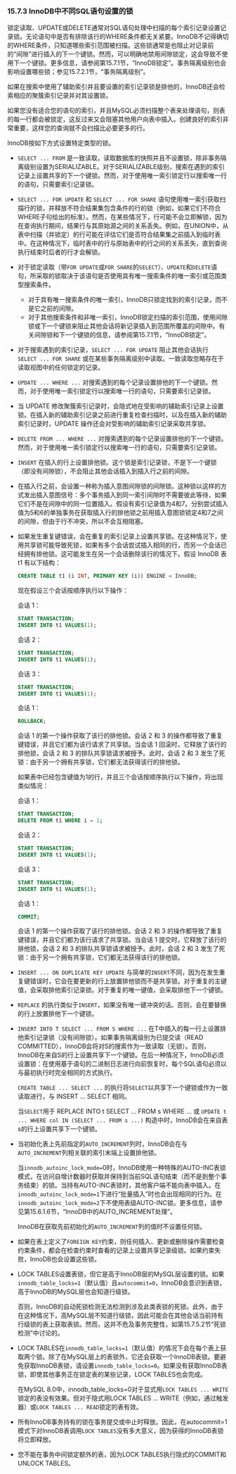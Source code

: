 ### 15.7.3 InnoDB中不同SQL语句设置的锁

锁定读取、UPDATE或DELETE通常对SQL语句处理中扫描的每个索引记录设置记录锁。无论语句中是否有排除该行的WHERE条件都无关紧要。InnoDB不记得确切的WHERE条件，只知道哪些索引范围被扫描。这些锁通常是也阻止对记录前的“间隙”进行插入的下一个键锁。然而，可以明确地禁用间隙锁定，这会导致不使用下一个键锁。更多信息，请参阅第15.7.1节，“InnoDB锁定”。事务隔离级别也会影响设置哪些锁；参见15.7.2.1节，“事务隔离级别”。

如果在搜索中使用了辅助索引并且要设置的索引记录锁是排他的，InnoDB还会检索相应的聚簇索引记录并对其设置锁。

如果您没有适合您的语句的索引，并且MySQL必须扫描整个表来处理语句，则表的每一行都会被锁定，这反过来又会阻塞其他用户向表中插入。创建良好的索引非常重要，这样您的查询就不会扫描比必要更多的行。

InnoDB按如下方式设置特定类型的锁。

- `SELECT ... FROM` 是一致读取，读取数据库的快照并且不设置锁，除非事务隔离级别设置为SERIALIZABLE。对于SERIALIZABLE级别，搜索在遇到的索引记录上设置共享的下一个键锁。然而，对于使用唯一索引锁定行以搜索唯一行的语句，只需要索引记录锁。

- `SELECT ... FOR UPDATE` 和 `SELECT ... FOR SHARE` 语句使用唯一索引获取扫描行的锁，并释放不符合结果集包含条件的行的锁（例如，如果它们不符合WHERE子句给出的标准）。然而，在某些情况下，行可能不会立即解锁，因为在查询执行期间，结果行与其原始源之间的关系丢失。例如，在UNION中，从表中扫描（并锁定）的行可能在评估它们是否符合结果集之前插入到临时表中。在这种情况下，临时表中的行与原始表中的行之间的关系丢失，直到查询执行结束时后者的行才会解锁。
- 对于锁定读取（带`FOR UPDATE`或`FOR SHARE`的`SELECT`）、`UPDATE`和`DELETE`语句，所采取的锁取决于该语句是否使用具有唯一搜索条件的唯一索引或范围类型搜索条件。
  - 对于具有唯一搜索条件的唯一索引，InnoDB只锁定找到的索引记录，而不是它之前的间隙。
  - 对于其他搜索条件和非唯一索引，InnoDB锁定扫描的索引范围，使用间隙锁或下一个键锁来阻止其他会话将新记录插入到范围所覆盖的间隙中。有关间隙锁和下一个键锁的信息，请参阅第15.7.1节，“InnoDB锁定”。
- 对于搜索遇到的索引记录，`SELECT ... FOR UPDATE` 阻止其他会话执行 `SELECT ... FOR SHARE` 或在某些事务隔离级别中读取。一致读取忽略存在于读取视图中的任何锁定的记录。
- `UPDATE ... WHERE ...` 对搜索遇到的每个记录设置排他的下一个键锁。然而，对于使用唯一索引锁定行以搜索唯一行的语句，只需要索引记录锁。

- 当 UPDATE 修改聚簇索引记录时，会隐式地在受影响的辅助索引记录上设置锁。在插入新的辅助索引记录之前进行重复检查扫描时，以及在插入新的辅助索引记录时，UPDATE 操作还会对受影响的辅助索引记录采取共享锁。


- `DELETE FROM ... WHERE ...` 对搜索遇到的每个记录设置排他的下一个键锁。然而，对于使用唯一索引锁定行以搜索唯一行的语句，只需要索引记录锁。
- `INSERT` 在插入的行上设置排他锁。这个锁是索引记录锁，不是下一个键锁（即没有间隙锁），不会阻止其他会话插入到插入行之前的间隙。
- 在插入行之前，会设置一种称为插入意图间隙锁的间隙锁。这种锁以这样的方式发出插入意图信号：多个事务插入到同一索引间隙时不需要彼此等待，如果它们不是在间隙中的同一位置插入。假设有索引记录值为4和7。分别尝试插入值为5和6的单独事务在获取插入行的排他锁之前用插入意图锁锁定4和7之间的间隙，但由于行不冲突，所以不会互相阻塞。
- 如果发生重复键错误，会在重复的索引记录上设置共享锁。在这种情况下，使用共享锁可能导致死锁，如果有多个会话尝试插入相同的行，而另一个会话已经拥有排他锁。这可能发生在另一个会话删除该行的情况下。假设 InnoDB 表 t1 有以下结构：

  ```sql
  CREATE TABLE t1 (i INT, PRIMARY KEY (i)) ENGINE = InnoDB;
  ```

  现在假设三个会话按顺序执行以下操作：

  会话 1：

  ```sql
  START TRANSACTION;
  INSERT INTO t1 VALUES(1);
  ```

  会话 2：

  ```sql
  START TRANSACTION;
  INSERT INTO t1 VALUES(1);
  ```

  会话 3：

  ```sql
  START TRANSACTION;
  INSERT INTO t1 VALUES(1);
  ```

  会话 1：

  ```sql
  ROLLBACK;
  ```

  会话 1 的第一个操作获取了该行的排他锁。会话 2 和 3 的操作都导致了重复键错误，并且它们都为该行请求了共享锁。当会话 1 回滚时，它释放了该行的排他锁，会话 2 和 3 的排队共享锁请求被授予。此时，会话 2 和 3 发生了死锁：由于另一个拥有共享锁，它们都无法获得该行的排他锁。

  如果表中已经包含键值为1的行，并且三个会话按顺序执行以下操作，将出现类似情况：

  会话 1：

  ```sql
  START TRANSACTION;
  DELETE FROM t1 WHERE i = 1;
  ```

  会话 2：

  ```sql
  START TRANSACTION;
  INSERT INTO t1 VALUES(1);
  ```

  会话 3：

  ```sql
  START TRANSACTION;
  INSERT INTO t1 VALUES(1);
  ```

  会话 1：

  ```sql
  COMMIT;
  ```

  会话 1 的第一个操作获取了该行的排他锁。会话 2 和 3 的操作都导致了重复键错误，并且它们都为该行请求了共享锁。当会话 1 提交时，它释放了该行的排他锁，会话 2 和 3 的排队共享锁请求被授予。此时，会话 2 和 3 发生了死锁：由于另一个拥有共享锁，它们都无法获得该行的排他锁。

- `INSERT ... ON DUPLICATE KEY UPDATE` 与简单的`INSERT`不同，因为在发生重复键错误时，它会在要更新的行上放置排他锁而不是共享锁。对于重复的主键值，会采取排他索引记录锁。对于重复的唯一键值，会采取排他下一个键锁。

- `REPLACE` 的执行类似于`INSERT`，如果没有唯一键冲突的话。否则，会在要替换的行上放置排他下一个键锁。

- `INSERT INTO T SELECT ... FROM S WHERE ...` 在T中插入的每一行上设置排他索引记录锁（没有间隙锁）。如果事务隔离级别为已提交读（READ COMMITTED），InnoDB会将对S的搜索作为一致读取（无锁）。否则，InnoDB在来自S的行上设置共享下一个键锁。在后一种情况下，InnoDB必须设置锁：在使用基于语句的二进制日志进行向前恢复时，每个SQL语句必须以与最初执行时完全相同的方式执行。

  `CREATE TABLE ... SELECT ...` 的执行将`SELECT`以共享下一个键锁或作为一致读取进行，与 INSERT ... SELECT 相同。

  当`SELECT`用于 REPLACE INTO t SELECT ... FROM s WHERE ... 或 `UPDATE t ... WHERE col IN (SELECT ... FROM s ...)` 构造中时，InnoDB会在来自表s的行上设置共享下一个键锁。

- 当初始化表上先前指定的`AUTO_INCREMENT`列时，InnoDB会在与`AUTO_INCREMENT`列相关联的索引末端上设置排他锁。

  当`innodb_autoinc_lock_mode=`0时，InnoDB使用一种特殊的AUTO-INC表锁模式，在访问自增计数器时获取并保持到当前SQL语句结束（而不是到整个事务结束）的锁。当持有AUTO-INC表锁时，其他客户端不能向表中插入。在`innodb_autoinc_lock_mode=1`下进行“批量插入”时也会出现相同的行为。在`innodb_autoinc_lock_mode=2`下不使用表级AUTO-INC锁。更多信息，请参见第15.6.1.6节，“InnoDB中的AUTO_INCREMENT处理”。

  InnoDB在获取先前初始化的`AUTO_INCREMENT`列的值时不设置任何锁。

- 如果在表上定义了`FOREIGN KEY`约束，则任何插入、更新或删除操作需要检查约束条件，都会在检查约束时查看的记录上设置共享记录级锁。如果约束失败，InnoDB也会设置这些锁。

- LOCK TABLES设置表锁，但它是高于InnoDB层的MySQL层设置的锁。如果`innodb_table_locks=1`（默认值）且`autocommit=0`，InnoDB会意识到表锁，高于InnoDB的MySQL层也会知道行级锁。

  否则，InnoDB的自动死锁检测无法检测到涉及此类表锁的死锁。此外，由于在这种情况下，高MySQL层不知道行级锁，因此可能会在其他会话当前持有行级锁的表上获取表锁。然而，这并不危及事务完整性，如第15.7.5.2节“死锁检测”中讨论的。

- LOCK TABLES在`innodb_table_locks=1`（默认值）的情况下会在每个表上获取两个锁。除了在MySQL层上的表锁外，它还会获取一个InnoDB表锁。要避免获取InnoDB表锁，请设置`innodb_table_locks=0`。如果没有获取InnoDB表锁，即使其他事务正在锁定表的某些记录，LOCK TABLES也会完成。

  在MySQL 8.0中，innodb_table_locks=0对于显式用`LOCK TABLES ... WRITE`锁定的表没有效果。但对于隐式用LOCK TABLES ... WRITE（例如，通过触发器）或`LOCK TABLES ... READ`锁定的表有效。

- 所有InnoDB事务持有的锁在事务提交或中止时释放。因此，在autocommit=1模式下对InnoDB表调用`LOCK TABLES`没有多大意义，因为获得的InnoDB表锁将立即释放。

- 您不能在事务中间锁定额外的表，因为LOCK TABLES执行隐式的COMMIT和UNLOCK TABLES。